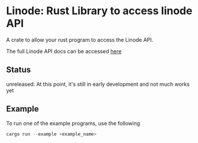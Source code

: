 # Linode: Rust Library to access linode API

A crate to allow your rust program to access the Linode API.  

The full Linode API docs can be accessed [here](https://www.linode.com/docs/api/)

## Status

unreleased: At this point, it's still in early development and not much works yet

## Example

To run one of the example programs, use the following

```rust
cargo run --example <example_name>
```

